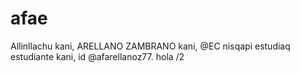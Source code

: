 # afae
Allinllachu kani, ARELLANO ZAMBRANO kani, @EC nisqapi estudiaq estudiante kani, id @afarellanoz77. hola
/2
